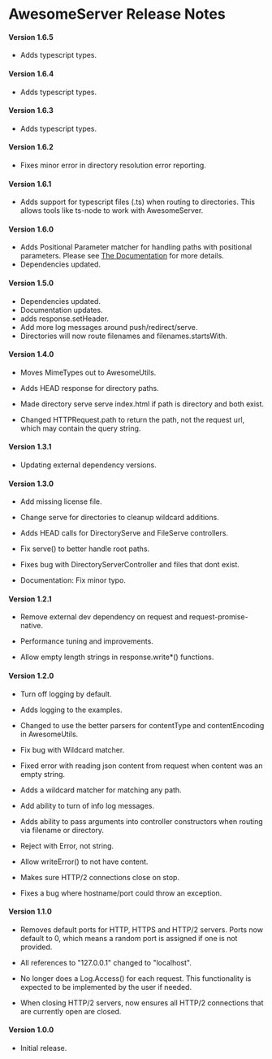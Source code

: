 # AwesomeServer Release Notes


#### **Version 1.6.5**

 - Adds typescript types.

#### **Version 1.6.4**

 - Adds typescript types.

#### **Version 1.6.3**

 - Adds typescript types.

#### **Version 1.6.2**

 - Fixes minor error in directory resolution error reporting.

#### **Version 1.6.1**

 - Adds support for typescript files (.ts) when routing to directories. This allows tools like ts-node to work with AwesomeServer.

#### **Version 1.6.0**

 - Adds Positional Parameter matcher for handling paths with positional parameters. Please see [The Documentation](https://github.com/awesomeeng/awesome-server/blob/master/docs/Paths.md#positional-parameter-paths) for more details.
 - Dependencies updated.

#### **Version 1.5.0**

 - Dependencies updated.
 - Documentation updates.
 - adds response.setHeader.
 - Add more log messages around push/redirect/serve.
 - Directories will now route filenames and filenames.startsWith.

#### **Version 1.4.0**

 - Moves MimeTypes out to AwesomeUtils.

 - Adds HEAD response for directory paths.

 - Made directory serve serve index.html if path is directory and both exist.

 - Changed HTTPRequest.path to return the path, not the request url, which may contain the query string.

#### **Version 1.3.1**

 - Updating external dependency versions.

#### **Version 1.3.0**

 - Add missing license file.

 - Change serve for directories to cleanup wildcard additions.

 - Adds HEAD calls for DirectoryServe and FileServe controllers.

 - Fix serve() to better handle root paths.

 - Fixes bug with DirectoryServerController and files that dont exist.

 - Documentation: Fix minor typo.

#### **Version 1.2.1**

 - Remove external dev dependency on request and request-promise-native.

 - Performance tuning and improvements.

 - Allow empty length strings in response.write*() functions.

#### **Version 1.2.0**

 - Turn off logging by default.

 - Adds logging to the examples.

 - Changed to use the better parsers for contentType and contentEncoding in AwesomeUtils.

 - Fix bug with Wildcard matcher.

 - Fixed error with reading json content from request when content was an empty string.

 - Adds a wildcard matcher for matching any path.

 - Add ability to turn of info log messages.

 - Adds ability to pass arguments into controller constructors when routing via filename or directory.

 - Reject with Error, not string.

 - Allow writeError() to not have content.

 - Makes sure HTTP/2 connections close on stop.

 - Fixes a bug where hostname/port could throw an exception.

#### **Version 1.1.0**

 - Removes default ports for HTTP, HTTPS and HTTP/2 servers.  Ports now default to 0, which means a random port is assigned if one is not provided.

 - All references to "127.0.0.1" changed to "localhost".

 - No longer does a Log.Access() for each request. This functionality is expected to be implemented by the user if needed.

 - When closing HTTP/2 servers, now ensures all HTTP/2 connections that are currently open are closed.

#### **Version 1.0.0**

 - Initial release.
